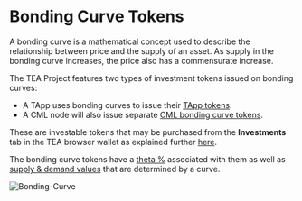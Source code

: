 # Bonding Curve Tokens
A bonding curve is a mathematical concept used to describe the relationship between price and the supply of an asset. As supply in the bonding curve increases, the price also has a commensurate increase.

The TEA Project features two types of investment tokens issued on bonding curves:

- A TApp uses bonding curves to issue their [TApp tokens](tapp-tokens.md). 
- A CML node will also issue separate [CML bonding curve tokens](CML-mining-tokens.md).

These are investable tokens that may be purchased from the **Investments** tab in the TEA browser wallet as explained further [here](TApps-Tokens-List.md).

The bonding curve tokens have a [theta %](Bonding-Curve-Theta.md) associated with them as well as [supply & demand values](TApp-Token-Supply-and-Demand.md) that are determined by a curve.

![Bonding-Curve](https://user-images.githubusercontent.com/86096370/167538641-45c498a2-7ab1-428a-9ecd-b37a051bb9d2.png)
